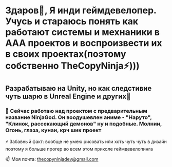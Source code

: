 # Здаров👋, Я инди геймдевелопер. Учусь и стараюсь понять как работают системы и мехнаники в AAA проектов и воспроизвести их в своих проектах(поэтому собственно TheCopyNinja⚡)))
## Разрабатываю на Unity, но как следстивие чуть шарю в Unreal Engine и других👾
### 🔭 Сейчас работаю над проектом с предварительным название NinjaGod. Он воодушевлен аниме - "Наруто", "Клинок, рассекающий демонов" ну и подобные. Молнии, Огонь, глаза, кунаи, крч шик проект

⚡ Забавный факт: вообще не умею рисовать или хоть чуть чуть в дизайн поэтому я больше прогер во всем этом приколе геймдевелопинга

📫 Моя почта: thecopyninjadev@gmail.com
<!--
**sparkcolazet/sparkcolazet** is a ✨ _special_ ✨ repository because its `README.md` (this file) appears on your GitHub profile.

Here are some ideas to get you started:

- 🔭 I’m currently working on ...
- 🌱 I’m currently learning ...
- 👯 I’m looking to collaborate on ...
- 🤔 I’m looking for help with ...
- 💬 Ask me about ...
- 📫 How to reach me: ...
- 😄 Pronouns: ...
- ⚡ Fun fact: ...
-->
